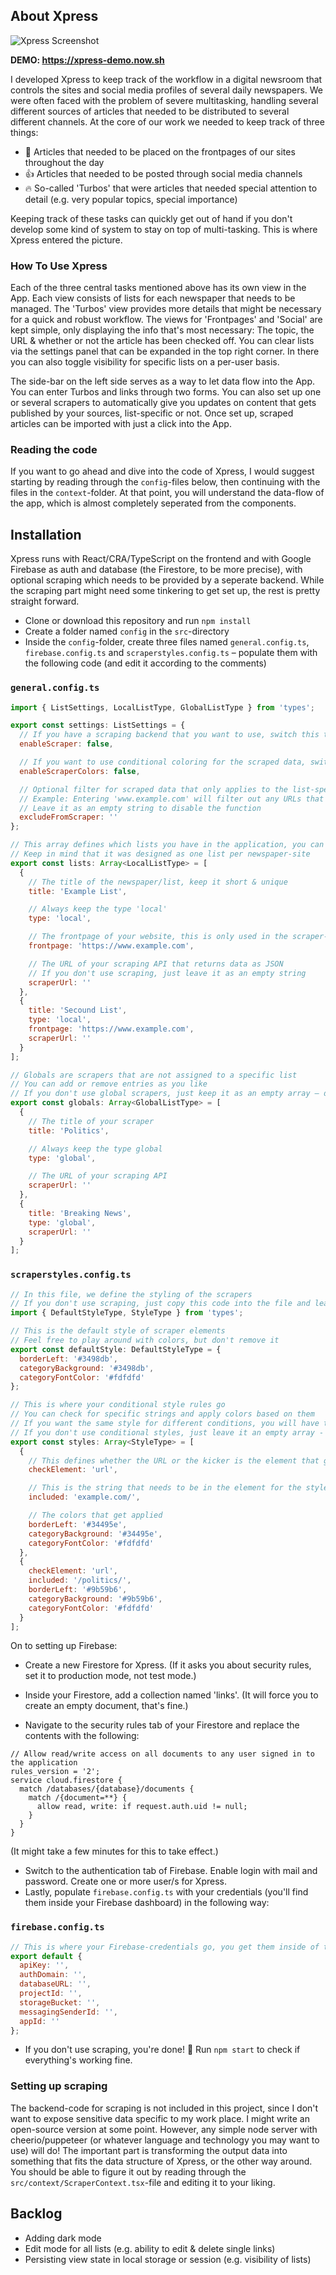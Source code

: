 ## About Xpress

![Xpress Screenshot](http://cdn.gitpush.it/xpress2.png)

**DEMO: <https://xpress-demo.now.sh>**

I developed Xpress to keep track of the workflow in a digital newsroom that controls the sites and social media profiles of several daily newspapers. We were often faced with the problem of severe multitasking, handling several different sources of articles that needed to be distributed to several different channels. At the core of our work we needed to keep track of three things:

- :newspaper: Articles that needed to be placed on the frontpages of our sites throughout the day
- :thumbsup: Articles that needed to be posted through social media channels
- :fire: So-called 'Turbos' that were articles that needed special attention to detail (e.g. very popular topics, special importance)

Keeping track of these tasks can quickly get out of hand if you don't develop some kind of system to stay on top of multi-tasking. This is where Xpress entered the picture.

### How To Use Xpress

Each of the three central tasks mentioned above has its own view in the App. Each view consists of lists for each newspaper that needs to be managed. The 'Turbos' view provides more details that might be necessary for a quick and robust workflow. The views for 'Frontpages' and 'Social' are kept simple, only displaying the info that's most necessary: The topic, the URL & whether or not the article has been checked off. You can clear lists via the settings panel that can be expanded in the top right corner. In there you can also toggle visibility for specific lists on a per-user basis.

The side-bar on the left side serves as a way to let data flow into the App. You can enter Turbos and links through two forms. You can also set up one or several scrapers to automatically give you updates on content that gets published by your sources, list-specific or not. Once set up, scraped articles can be imported with just a click into the App.

### Reading the code

If you want to go ahead and dive into the code of Xpress, I would suggest starting by reading through the `config`-files below, then continuing with the files in the `context`-folder. At that point, you will understand the data-flow of the app, which is almost completely seperated from the components.

## Installation

Xpress runs with React/CRA/TypeScript on the frontend and with Google Firebase as auth and database (the Firestore, to be more precise), with optional scraping which needs to be provided by a seperate backend. While the scraping part might need some tinkering to get set up, the rest is pretty straight forward.

- Clone or download this repository and run `npm install`
- Create a folder named `config` in the `src`-directory
- Inside the `config`-folder, create three files named `general.config.ts`, `firebase.config.ts` and `scraperstyles.config.ts` – populate them with the following code (and edit it according to the comments)

### `general.config.ts`

```javascript
import { ListSettings, LocalListType, GlobalListType } from 'types';

export const settings: ListSettings = {
  // If you have a scraping backend that you want to use, switch this to 'true'
  enableScraper: false,

  // If you want to use conditional coloring for the scraped data, switch this to 'true'
  enableScraperColors: false,

  // Optional filter for scraped data that only applies to the list-specific scrapers
  // Example: Entering 'www.example.com' will filter out any URLs that contain that string
  // Leave it as an empty string to disable the function
  excludeFromScraper: ''
};

// This array defines which lists you have in the application, you can add objects using the same notation
// Keep in mind that it was designed as one list per newspaper-site
export const lists: Array<LocalListType> = [
  {
    // The title of the newspaper/list, keep it short & unique
    title: 'Example List',

    // Always keep the type 'local'
    type: 'local',

    // The frontpage of your website, this is only used in the scraper-section
    frontpage: 'https://www.example.com',

    // The URL of your scraping API that returns data as JSON
    // If you don't use scraping, just leave it as an empty string
    scraperUrl: ''
  },
  {
    title: 'Secound List',
    type: 'local',
    frontpage: 'https://www.example.com',
    scraperUrl: ''
  }
];

// Globals are scrapers that are not assigned to a specific list
// You can add or remove entries as you like
// If you don't use global scrapers, just keep it as an empty array – don't remove it
export const globals: Array<GlobalListType> = [
  {
    // The title of your scraper
    title: 'Politics',

    // Always keep the type global
    type: 'global',

    // The URL of your scraping API
    scraperUrl: ''
  },
  {
    title: 'Breaking News',
    type: 'global',
    scraperUrl: ''
  }
];
```

### `scraperstyles.config.ts`

```javascript
// In this file, we define the styling of the scrapers
// If you don't use scraping, just copy this code into the file and leave it alone
import { DefaultStyleType, StyleType } from 'types';

// This is the default style of scraper elements
// Feel free to play around with colors, but don't remove it
export const defaultStyle: DefaultStyleType = {
  borderLeft: '#3498db',
  categoryBackground: '#3498db',
  categoryFontColor: '#fdfdfd'
};

// This is where your conditional style rules go
// You can check for specific strings and apply colors based on them
// If you want the same style for different conditions, you will have to add another style for each condition
// If you don't use conditional styles, just leave it an empty array - dont remove it
export const styles: Array<StyleType> = [
  {
    // This defines whether the URL or the kicker is the element that gets checked for the condition
    checkElement: 'url',

    // This is the string that needs to be in the element for the style to get applied
    included: 'example.com/',

    // The colors that get applied
    borderLeft: '#34495e',
    categoryBackground: '#34495e',
    categoryFontColor: '#fdfdfd'
  },
  {
    checkElement: 'url',
    included: '/politics/',
    borderLeft: '#9b59b6',
    categoryBackground: '#9b59b6',
    categoryFontColor: '#fdfdfd'
  }
];
```

On to setting up Firebase:

- Create a new Firestore for Xpress. (If it asks you about security rules, set it to production mode, not test mode.)
- Inside your Firestore, add a collection named 'links'. (It will force you to create an empty document, that's fine.)

- Navigate to the security rules tab of your Firestore and replace the contents with the following:

```
// Allow read/write access on all documents to any user signed in to the application
rules_version = '2';
service cloud.firestore {
  match /databases/{database}/documents {
    match /{document=**} {
      allow read, write: if request.auth.uid != null;
    }
  }
}
```

(It might take a few minutes for this to take effect.)

- Switch to the authentication tab of Firebase. Enable login with mail and password. Create one or more user/s for Xpress.
- Lastly, populate `firebase.config.ts` with your credentials (you'll find them inside your Firebase dashboard) in the following way:

### `firebase.config.ts`

```javascript
// This is where your Firebase-credentials go, you get them inside of their dashboard
export default {
  apiKey: '',
  authDomain: '',
  databaseURL: '',
  projectId: '',
  storageBucket: '',
  messagingSenderId: '',
  appId: ''
};
```

- If you don't use scraping, you're done! :tada: Run `npm start` to check if everything's working fine.

### Setting up scraping

The backend-code for scraping is not included in this project, since I don't want to expose sensitive data specific to my work place. I might write an open-source version at some point. However, any simple node server with cheerio/puppeteer (or whatever language and technology you may want to use) will do! The important part is transforming the output data into something that fits the data structure of Xpress, or the other way around. You should be able to figure it out by reading through the `src/context/ScraperContext.tsx`-file and editing it to your liking.

## Backlog

- Adding dark mode
- Edit mode for all lists (e.g. ability to edit & delete single links)
- Persisting view state in local storage or session (e.g. visibility of lists)
